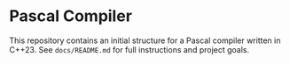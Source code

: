 # Pascal Compiler

This repository contains an initial structure for a Pascal compiler written in C++23.
See `docs/README.md` for full instructions and project goals.
